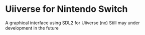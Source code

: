 # Uiiverse for Nintendo Switch
A graphical interface using SDL2 for Uiiverse (nx)
Still may under development in the future

